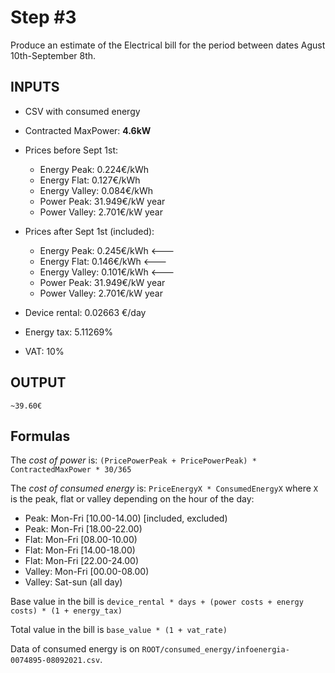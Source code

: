 # Step #3

Produce an estimate of the Electrical bill for the period between dates Agust 10th-September 8th.

## INPUTS

- CSV with consumed energy
- Contracted MaxPower: **4.6kW** 

- Prices before Sept 1st:
    - Energy Peak: 0.224€/kWh
    - Energy Flat: 0.127€/kWh
    - Energy Valley: 0.084€/kWh
    - Power Peak: 31.949€/kW year
    - Power Valley: 2.701€/kW year

- Prices after Sept 1st (included):
    - Energy Peak: 0.245€/kWh   <---
    - Energy Flat: 0.146€/kWh   <---
    - Energy Valley: 0.101€/kWh   <---
    - Power Peak: 31.949€/kW year
    - Power Valley: 2.701€/kW year

- Device rental: 0.02663 €/day
- Energy tax: 5.11269%
- VAT: 10%

## OUTPUT

`~39.60€`

## Formulas

The *cost of power* is: `(PricePowerPeak + PricePowerPeak) * ContractedMaxPower * 30/365`

The *cost of consumed energy* is: `PriceEnergyX * ConsumedEnergyX` where `X` is the peak, flat or valley depending on the hour of the day:

- Peak: Mon-Fri [10.00-14.00) [included, excluded)
- Peak: Mon-Fri [18.00-22.00) 
- Flat: Mon-Fri [08.00-10.00) 
- Flat: Mon-Fri [14.00-18.00) 
- Flat: Mon-Fri [22.00-24.00) 
- Valley: Mon-Fri [00.00-08.00)
- Valley: Sat-sun (all day)



Base value in the bill is `device_rental * days + (power costs + energy costs) * (1 + energy_tax)`

Total value in the bill is `base_value * (1 + vat_rate)`


Data of consumed energy is on `ROOT/consumed_energy/infoenergia-0074895-08092021.csv`.

